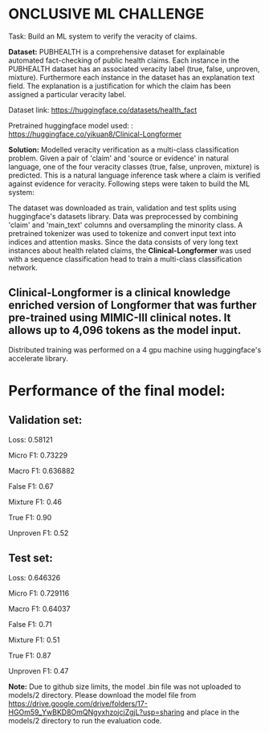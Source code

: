 # ONCLUSIVE ML CHALLENGE
Task: Build an ML system to verify the veracity of claims.

**Dataset:** PUBHEALTH is a comprehensive dataset for explainable automated fact-checking of public health claims. Each instance in the PUBHEALTH dataset has an associated veracity label (true, false, unproven, mixture). Furthermore each instance in the dataset has an explanation text field. The explanation is a justification for which the claim has been assigned a particular veracity label.

Dataset link: https://huggingface.co/datasets/health_fact

Pretrained huggingface model used: : https://huggingface.co/yikuan8/Clinical-Longformer

**Solution:** Modelled veracity verification as a multi-class classification problem. Given a pair of 'claim' and 'source or evidence' in natural language, one of the four veracity classes (true, false, unproven, mixture) is predicted. This is a natural language inference task where a claim is verified against evidence for veracity. Following steps were taken to build the ML system:

The dataset was downloaded as train, validation and test splits using huggingface's datasets library.
Data was preprocessed by combining 'claim' and 'main_text' columns and oversampling the minority class.
A pretrained tokenizer was used to tokenize and convert input text into indices and attention masks.
Since the data consists of very long text instances about health related claims, the **Clinical-Longformer** was used with a sequence classification head to train a multi-class classification network.
## Clinical-Longformer is a clinical knowledge enriched version of Longformer that was further pre-trained using MIMIC-III clinical notes. It allows up to 4,096 tokens as the model input.

Distributed training was performed on a 4 gpu machine using huggingface's accelerate library.

# Performance of the final model:

## Validation set:

Loss: 0.58121

Micro F1: 0.73229

Macro F1: 0.636882

False F1: 0.67

Mixture F1: 0.46

True F1: 0.90

Unproven F1: 0.52

## Test set:

Loss: 0.646326

Micro F1: 0.729116

Macro F1: 0.64037

False F1: 0.71

Mixture F1: 0.51

True F1: 0.87

Unproven F1: 0.47


**Note:** Due to github size limits, the model .bin file was not uploaded to models/2 directory. Please download the model file from https://drive.google.com/drive/folders/17-HGOm59_YwBKD8OmQNgyxhzojcjZgjL?usp=sharing and place in the models/2 directory to run the evaluation code.
